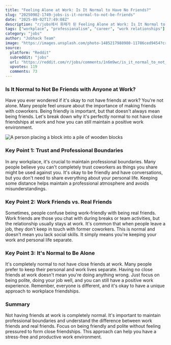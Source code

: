 ```yaml
---
title: "Feeling Alone at Work: Is It Normal to Have No Friends?"
slug: "20250902-1749-jobs-is-it-normal-to-not-be-friends"
date: "2025-09-02T17:49:08Z"
description: "r/jobs에서 화제가 된 Feeling Alone at Work: Is It Normal to Have No Friends?에 대한 깊이 있는 분석과 인사이트"
tags: ["workplace", "professionalism", "career", "work relationships"]
category: "jobs"
author: "Jobhack Team"
image: "https://images.unsplash.com/photo-1485217988980-11786ced9454?crop=entropy&cs=tinysrgb&fit=max&fm=jpg&ixid=M3w3OTU0NDF8MHwxfHNlYXJjaHwzMHx8am9iJTIwc2VhcmNofGVufDF8MHx8fDE3NTY4MzUzMzl8MA&ixlib=rb-4.1.0&q=80&w=1080"
source:
  platform: "Reddit"
  subreddit: "jobs"
  url: "https://reddit.com/r/jobs/comments/1n6m9wc/is_it_normal_to_not_be_friends_with_anyone_at_work/"
  upvotes: 119
  comments: 73
---
```


### Is It Normal to Not Be Friends with Anyone at Work?

Have you ever wondered if it's okay to not have friends at work? You're not alone. Many people feel unsure about the importance of making friends with coworkers. Being friendly is important, but that doesn't always mean being friends. Let's break down why it's perfectly normal to not have close friendships at work and how you can still maintain a positive work environment.

![A person placing a block into a pile of wooden blocks](https://images.unsplash.com/photo-1730382625230-3756013c515c?crop=entropy&cs=tinysrgb&fit=max&fm=jpg&ixid=M3w3OTU0NDF8MHwxfHNlYXJjaHwzN3x8Y2FyZWVyfGVufDF8MHx8fDE3NTY4MzUzNDB8MA&ixlib=rb-4.1.0&q=80&w=1080)

### Key Point 1: Trust and Professional Boundaries

In any workplace, it's crucial to maintain professional boundaries. Many people believe you can't completely trust coworkers as things you share might be used against you. It's okay to be friendly and have conversations, but you don't need to share everything about your personal life. Keeping some distance helps maintain a professional atmosphere and avoids misunderstandings.

### Key Point 2: Work Friends vs. Real Friends

Sometimes, people confuse being work-friendly with being real friends. Work friends are those you chat with during breaks or team activities, but the relationship usually stays at work. It's common that when people leave a job, they don't keep in touch with former coworkers. This is normal and doesn't mean you lack social skills. It simply means you're keeping your work and personal life separate.

### Key Point 3: It's Normal to Be Alone

It's completely normal to not have close friends at work. Many people prefer to keep their personal and work lives separate. Having no close friends at work doesn't mean you're doing anything wrong. Just focus on being polite, doing your job well, and you can still have a positive work experience. Remember, everyone is different, and it's okay to have a unique approach to workplace friendships.

### Summary

Not having friends at work is completely normal. It's important to maintain professional boundaries and understand the difference between work friends and real friends. Focus on being friendly and polite without feeling pressured to form close friendships. This approach can help you have a stress-free and productive work environment.